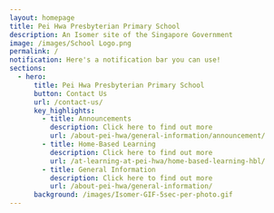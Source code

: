```yaml
---
layout: homepage
title: Pei Hwa Presbyterian Primary School
description: An Isomer site of the Singapore Government
image: /images/School Logo.png
permalink: /
notification: Here's a notification bar you can use!
sections:
  - hero:
      title: Pei Hwa Presbyterian Primary School
      button: Contact Us
      url: /contact-us/
      key_highlights:
        - title: Announcements
          description: Click here to find out more
          url: /about-pei-hwa/general-information/announcement/
        - title: Home-Based Learning
          description: Click here to find out more
          url: /at-learning-at-pei-hwa/home-based-learning-hbl/
        - title: General Information
          description: Click here to find out more
          url: /about-pei-hwa/general-information/
      background: /images/Isomer-GIF-5sec-per-photo.gif
---
```


